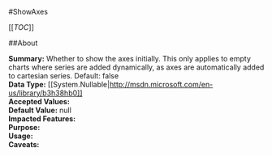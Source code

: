 #ShowAxes

[[_TOC_]]

##About

**Summary:**  Whether to show the axes initially. This only applies to empty charts where series are added dynamically, as axes are automatically added to cartesian series. Default: false   
**Data Type:** [[System.Nullable|http://msdn.microsoft.com/en-us/library/b3h38hb0]]  
**Accepted Values:**   
**Default Value:** null  
**Impacted Features:**   
**Purpose:**   
**Usage:**   
**Caveats:**   

